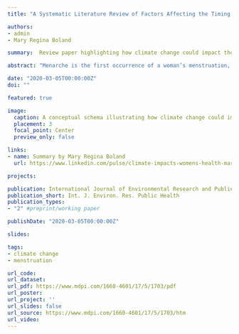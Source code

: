 ```yaml
---
title: "A Systematic Literature Review of Factors Affecting the Timing of Menarche: The Potential for Climate Change to Impact Women’s Health"

authors:
- admin
- Mary Regina Boland

summary:  Review paper highlighting how climate change could impact the timing of first menstruation and increase the burden of disease.

abstract: "Menarche is the first occurrence of a woman’s menstruation, an event that symbolizes reproductive capacity and the transition from childhood into womanhood. The global average age for menarche is 12 years and this has been declining in recent years. Many factors that affect the timing menarche in girls could be affected by climate change. A systematic literature review was performed regarding the timing of menarche and four publication databases were interrogated: EMBASE, SCOPUS, PubMed, and Cochrane Reviews. Themes were identified from 112 articles and related to environmental causes of perturbations in menarche (either early or late), disease causes and consequences of perturbations, and social causes and consequences. Research from climatology was incorporated to describe how climate change events, including increased hurricanes, avalanches/mudslides/landslides, and extreme weather events could alter the age of menarche by disrupting food availability or via increased toxin/pollutant release. Overall, our review revealed that these perturbations in the timing of menarche are likely to increase the disease burden for women in four key areas: mental health, fertility-related conditions, cardiovascular disease, and bone health. In summary, the climate does have the potential to impact women’s health through perturbation in the timing of menarche and this, in turn, will affect women’s risk of disease in future."

date: "2020-03-05T00:00:00Z"
doi: ""

featured: true

image:
  caption: A conceptual schema illustrating how climate change could impact timing of menarche and increase disease burden.
  placement: 3
  focal_point: Center
  preview_only: false

links:
- name: Summary by Mary Regina Boland
  url: https://www.linkedin.com/pulse/climate-impacts-womens-health-mary-regina-boland/?trackingId=zbL7SUeKQRqQyDUg0KNVEA%3D%3D

projects:

publication: International Journal of Environmental Research and Public Health
publication_short: Int. J. Environ. Res. Public Health
publication_types:
- "2" #preprint/working paper

publishDate: "2020-03-05T00:00:00Z"

slides:

tags:
- climate change
- menstruation

url_code:
url_dataset:
url_pdf: https://www.mdpi.com/1660-4601/17/5/1703/pdf
url_poster:
url_project: ''
url_slides: false
url_source: https://www.mdpi.com/1660-4601/17/5/1703/htm
url_video:
---
```

